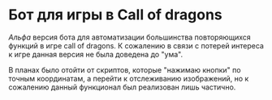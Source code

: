 # Бот для игры в Call of dragons
*Альфа* версия бота для автоматизации большинства повторяющихся функций в игре call of dragons. К сожалению в связи с потерей интереса к игре данная версия не была доведена до "ума".

В планах было отойти от скриптов, которые "нажимаю кнопки" по точным координатам, а перейти к отслеживанию изображений, но к сожалению данный функционал был реализован лишь частично.
